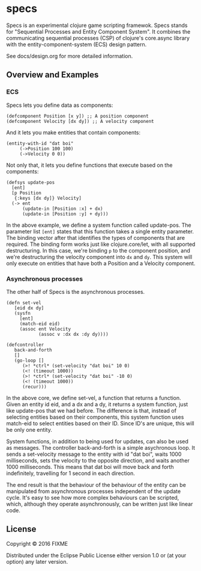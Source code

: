 # specs

Specs is an experimental clojure game scripting framewok.  Specs stands for "Sequential Processes and Entity Component System".  It combines the communicating sequential processes (CSP) of clojure's core.async library with the entity-component-system (ECS) design pattern.

See docs/design.org for more detailed information.

## Overview and Examples

### ECS

Specs lets you define data as components:

```
(defcomponent Position [x y]) ;; A position component
(defcomponent Velocity [dx dy]) ;; A velocity component
```

And it lets you make entities that contain components:

```
(entity-with-id "dat boi"
     (->Position 100 100)
     (->Velocity 0 0))
```

Not only that, it lets you define functions that execute based on the components:

```
(defsys update-pos
  [ent]
  [p Position 
   {:keys [dx dy]} Velocity]
  (-> ent
      (update-in [Position :x] + dx)
      (update-in [Position :y] + dy)))
```

In the above example, we define a system function called update-pos.  The parameter list ```[ent]``` states that this function takes a single entity parameter.  The binding vector after that identifies the types of components that are required.  The binding form works just like clojure.core/let, with all supported destructuring.  In this case, we're binding ```p``` to the component position, and we're destructuring the velocity component into ```dx``` and ```dy```.  This system will only execute on entities that have both a Position and a Velocity component.

### Asynchronous processes

The other half of Specs is the asynchronous processes.

```
(defn set-vel
   [eid dx dy]
   (sysfn
     [ent]
     (match-eid eid)
     (assoc ent Velocity
            (assoc v :dx dx :dy dy))))
            
(defcontroller
   back-and-forth
   []
   (go-loop []
      (>! *ctrl* (set-velocity "dat boi" 10 0)
      (<! (timeout 1000))
      (>! *ctrl* (set-velocity "dat boi" -10 0)
      (<! (timeout 1000))
      (recur)))

```

In the above core, we define set-vel, a function that returns a function.  Given an entity id eid, and a dx and a dy, it returns a system function, just like update-pos that we had before.  The difference is that, instead of selecting entities based on their components, this system function uses match-eid to select entities based on their ID.  Since ID's are unique, this will be only one entity.

System functions, in addition to being used for updates, can also be used as messages.  The controller back-and-forth is a simple asychronous loop.  It sends a set-velocity message to the entity with id "dat boi", waits 1000 milliseconds, sets the velocity to the opposite direction, and waits another 1000 milliseconds.  This means that dat boi will move back and forth indefinitely, travelling for 1 second in each direction.

The end result is that the behaviour of the behaviour of the entity can be manipulated from asynchronous processes independent of the update cycle.  It's easy to see how more complex behaviours can be scripted, which, although they operate asynchronously, can be written just like linear code.

## License

Copyright © 2016 FIXME

Distributed under the Eclipse Public License either version 1.0 or (at
your option) any later version.
